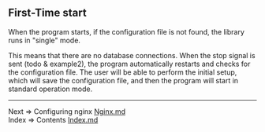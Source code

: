 ## First-Time start

When the program starts, if the configuration file is not found, the library runs in "single" mode.

This means that there are no database connections. When the stop signal is sent (todo & example2), the program automatically restarts and checks for the configuration file. The user will be able to perform the initial setup, which will save the configuration file, and then the program will start in standard operation mode.

___
Next => Configuring nginx [Nginx.md](https://github.com/tryteex/tiny-web/blob/main/doc/Nginx.md)  
Index => Contents [Index.md](https://github.com/tryteex/tiny-web/blob/main/doc/Index.md)  